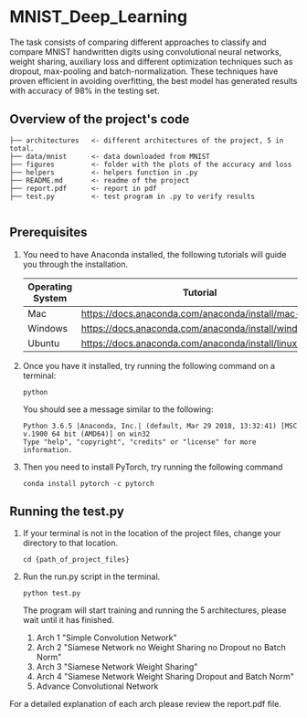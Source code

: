 # MNIST_Deep_Learning

The task consists of comparing different approaches to classify and compare MNIST handwritten digits using convolutional neural networks, weight sharing, auxiliary loss and different optimization techniques such as dropout, max-pooling and batch-normalization.  These techniques have proven efficient in avoiding overfitting, the best model has generated results with accuracy of 98% in the testing set. 

## Overview of the project's code

```
├── architectures   <- different architectures of the project, 5 in total. 
├── data/mnist      <- data downloaded from MNIST
├── figures         <- folder with the plots of the accuracy and loss
├── helpers         <- helpers function in .py
├── README.md       <- readme of the project
├── report.pdf      <- report in pdf
├── test.py         <- test program in .py to verify results
  
```

## Prerequisites

1. You need to have Anaconda installed, the following tutorials will guide you through the installation.

   | Operating System | Tutorial                                            |
   | ---------------- | --------------------------------------------------- |
   | Mac              | https://docs.anaconda.com/anaconda/install/mac-os/  |
   | Windows          | https://docs.anaconda.com/anaconda/install/windows/ |
   | Ubuntu           | https://docs.anaconda.com/anaconda/install/linux/   |

2. Once you have it installed, try running the following command on a terminal:

   ```
   python
   ```

   You should see a message similar to the following:

   ```
   Python 3.6.5 |Anaconda, Inc.| (default, Mar 29 2018, 13:32:41) [MSC v.1900 64 bit (AMD64)] on win32
   Type "help", "copyright", "credits" or "license" for more information.
   ```

3. Then you need to install PyTorch, try running the following command

   ```
   conda install pytorch -c pytorch
   ```

## Running the test.py

1. If your terminal is not in the location of the project files, change your directory to that location.

   ```
   cd {path_of_project_files}
   ```

2. Run the run.py script in the terminal.

   ```
   python test.py
   ```

   The program will start training and running the 5 architectures, please wait until it has finished. 

   1. Arch 1 "Simple Convolution Network"
   2. Arch 2 "Siamese Network no Weight Sharing no Dropout no Batch Norm"
   3. Arch 3 "Siamese Network Weight Sharing"
   4. Arch 4 "Siamese Network Weight Sharing Dropout and Batch Norm"
   5. Advance Convolutional Network

For a detailed explanation of each arch please review the report.pdf file. 